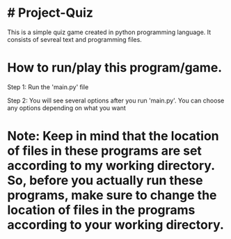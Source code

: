 # # Project-Quiz
This is a simple quiz game created in python programming language. It consists of sevreal text and programming files.

# How to run/play this program/game.

Step 1:
Run the 'main.py' file

Step 2:
You will see several options after you run 'main.py'. You can choose any options depending on what you want

# Note: Keep in mind that the location of files in these programs are set according to my working directory. So, before you actually run these programs, make sure to change the location of files in the programs according to your working directory.  
